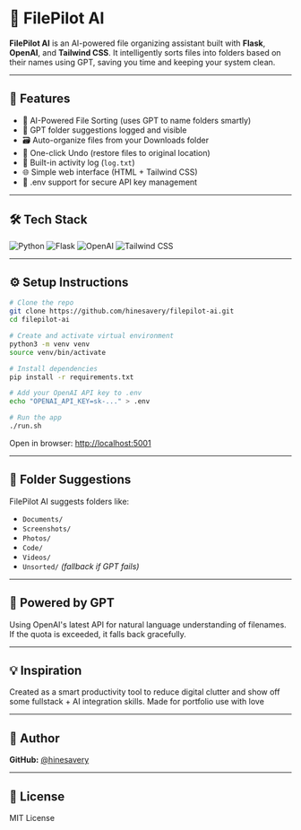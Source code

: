 
# 📁 FilePilot AI

**FilePilot AI** is an AI-powered file organizing assistant built with **Flask**, **OpenAI**, and **Tailwind CSS**. It intelligently sorts files into folders based on their names using GPT, saving you time and keeping your system clean.

---

## 🚀 Features

- 🧠 AI-Powered File Sorting (uses GPT to name folders smartly)
- 💬 GPT folder suggestions logged and visible
- 🗃️ Auto-organize files from your Downloads folder
- 🔄 One-click Undo (restore files to original location)
- 🧾 Built-in activity log (`log.txt`)
- 🌐 Simple web interface (HTML + Tailwind CSS)
- 🔐 .env support for secure API key management

---

## 🛠️ Tech Stack

![Python](https://img.shields.io/badge/Python-3.11-blue)
![Flask](https://img.shields.io/badge/Flask-lightgrey?logo=flask)
![OpenAI](https://img.shields.io/badge/OpenAI-API-blueviolet?logo=openai)
![Tailwind CSS](https://img.shields.io/badge/TailwindCSS-2.0-38B2AC?logo=tailwindcss)

---

## ⚙️ Setup Instructions

```bash
# Clone the repo
git clone https://github.com/hinesavery/filepilot-ai.git
cd filepilot-ai

# Create and activate virtual environment
python3 -m venv venv
source venv/bin/activate

# Install dependencies
pip install -r requirements.txt

# Add your OpenAI API key to .env
echo "OPENAI_API_KEY=sk-..." > .env

# Run the app
./run.sh
```

Open in browser: [http://localhost:5001](http://localhost:5001)

---

## 📂 Folder Suggestions

FilePilot AI suggests folders like:

- `Documents/`
- `Screenshots/`
- `Photos/`
- `Code/`
- `Videos/`
- `Unsorted/` *(fallback if GPT fails)*

---

## 🤖 Powered by GPT

Using OpenAI's latest API for natural language understanding of filenames. If the quota is exceeded, it falls back gracefully.

---

## 💡 Inspiration

Created as a smart productivity tool to reduce digital clutter and show off some fullstack + AI integration skills. Made for portfolio use with love 

---

## 👤 Author

**GitHub:** [@hinesavery](https://github.com/hinesavery)

---

## 📄 License

MIT License
